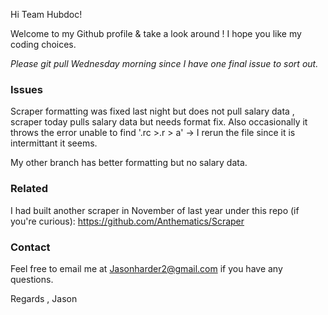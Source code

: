 Hi Team Hubdoc!

Welcome to my Github profile & take a look around ! I hope you like my coding choices.

*Please git pull Wednesday morning since I have one final issue to sort out.*

<h3> Issues </h3>

Scraper formatting was fixed last night but does not pull salary data , scraper today pulls salary data but needs format fix.
Also occasionally it throws the error unable to find '.rc >.r > a' -> I rerun the file since it is intermittant it seems.

My other branch has better formatting but no salary data.


<h3>Related </h3>

I had built another scraper in November of last year under this repo (if you're curious): https://github.com/Anthematics/Scraper

<h3>Contact </h3>

Feel free to email me at Jasonharder2@gmail.com if you have any questions.

Regards , Jason
